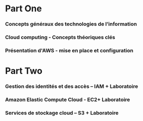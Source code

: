 # Part One
### Concepts généraux des technologies de l’information
### Cloud computing - Concepts théoriques clés
### Présentation d'AWS - mise en place et configuration
# Part Two
### Gestion des identités et des accès – IAM + Laboratoire
### Amazon Elastic Compute Cloud - EC2+ Laboratoire
### Services de stockage cloud – S3 + Laboratoire

